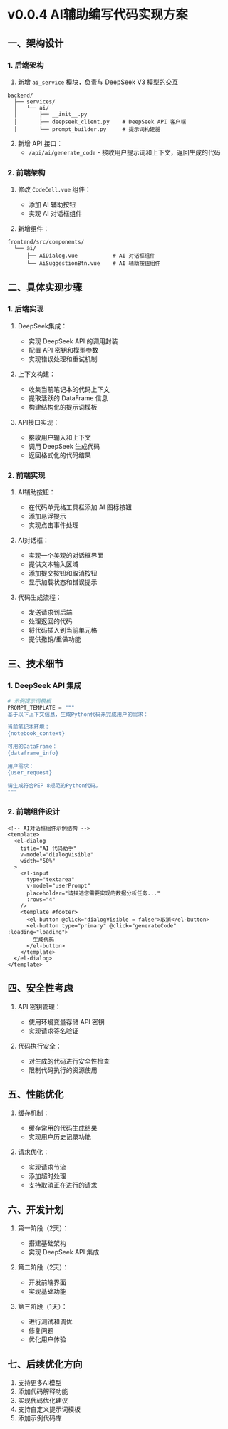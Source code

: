 # v0.0.4 AI辅助编写代码实现方案

## 一、架构设计

### 1. 后端架构
1. 新增 `ai_service` 模块，负责与 DeepSeek V3 模型的交互
```
backend/
  ├── services/
  │   └── ai/
  │       ├── __init__.py
  │       ├── deepseek_client.py    # DeepSeek API 客户端
  │       └── prompt_builder.py     # 提示词构建器
```

2. 新增 API 接口：
   - `/api/ai/generate_code` - 接收用户提示词和上下文，返回生成的代码

### 2. 前端架构
1. 修改 `CodeCell.vue` 组件：
   - 添加 AI 辅助按钮
   - 实现 AI 对话框组件

2. 新增组件：
```
frontend/src/components/
  └── ai/
      ├── AiDialog.vue           # AI 对话框组件
      └── AiSuggestionBtn.vue    # AI 辅助按钮组件
```

## 二、具体实现步骤

### 1. 后端实现
1. DeepSeek集成：
   - 实现 DeepSeek API 的调用封装
   - 配置 API 密钥和模型参数
   - 实现错误处理和重试机制

2. 上下文构建：
   - 收集当前笔记本的代码上下文
   - 提取活跃的 DataFrame 信息
   - 构建结构化的提示词模板

3. API接口实现：
   - 接收用户输入和上下文
   - 调用 DeepSeek 生成代码
   - 返回格式化的代码结果

### 2. 前端实现
1. AI辅助按钮：
   - 在代码单元格工具栏添加 AI 图标按钮
   - 添加悬浮提示
   - 实现点击事件处理

2. AI对话框：
   - 实现一个美观的对话框界面
   - 提供文本输入区域
   - 添加提交按钮和取消按钮
   - 显示加载状态和错误提示

3. 代码生成流程：
   - 发送请求到后端
   - 处理返回的代码
   - 将代码插入到当前单元格
   - 提供撤销/重做功能

## 三、技术细节

### 1. DeepSeek API 集成
```python
# 示例提示词模板
PROMPT_TEMPLATE = """
基于以下上下文信息，生成Python代码来完成用户的需求：

当前笔记本环境：
{notebook_context}

可用的DataFrame：
{dataframe_info}

用户需求：
{user_request}

请生成符合PEP 8规范的Python代码。
"""
```

### 2. 前端组件设计
```vue
<!-- AI对话框组件示例结构 -->
<template>
  <el-dialog
    title="AI 代码助手"
    v-model="dialogVisible"
    width="50%"
  >
    <el-input
      type="textarea"
      v-model="userPrompt"
      placeholder="请描述您需要实现的数据分析任务..."
      :rows="4"
    />
    <template #footer>
      <el-button @click="dialogVisible = false">取消</el-button>
      <el-button type="primary" @click="generateCode" :loading="loading">
        生成代码
      </el-button>
    </template>
  </el-dialog>
</template>
```

## 四、安全性考虑
1. API 密钥管理：
   - 使用环境变量存储 API 密钥
   - 实现请求签名验证

2. 代码执行安全：
   - 对生成的代码进行安全性检查
   - 限制代码执行的资源使用

## 五、性能优化
1. 缓存机制：
   - 缓存常用的代码生成结果
   - 实现用户历史记录功能

2. 请求优化：
   - 实现请求节流
   - 添加超时处理
   - 支持取消正在进行的请求

## 六、开发计划
1. 第一阶段（2天）：
   - 搭建基础架构
   - 实现 DeepSeek API 集成

2. 第二阶段（2天）：
   - 开发前端界面
   - 实现基础功能

3. 第三阶段（1天）：
   - 进行测试和调优
   - 修复问题
   - 优化用户体验

## 七、后续优化方向
1. 支持更多AI模型
2. 添加代码解释功能
3. 实现代码优化建议
4. 支持自定义提示词模板
5. 添加示例代码库 